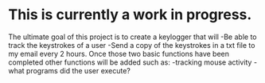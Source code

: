 # This is currently a work in progress.
The ultimate goal of this project is to create a keylogger that will 
  -Be able to track the keystrokes of a user 
  -Send a copy of the keystrokes in a txt file to my email every 2 hours. 
Once those two basic functions have been completed other functions will be added such as:
  -tracking mouse activity
  -what programs did the user execute?
